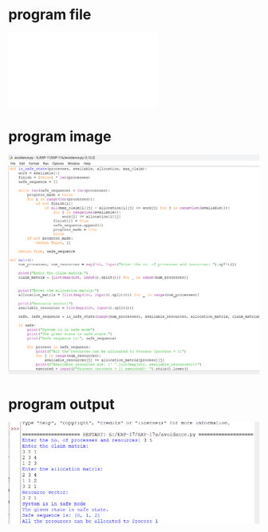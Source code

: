 # program file
![program_file](avoidance.py)

# program image
![program_image](avoidance_program.png)

# program output
![program_output](avoidance_output.png)
